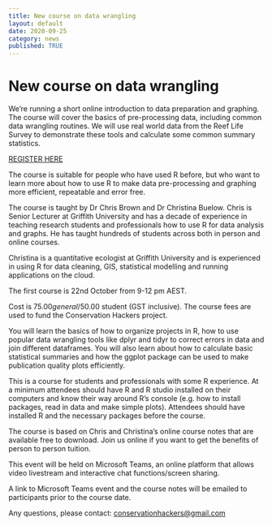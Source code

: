 ```yaml
---
title: New course on data wrangling
layout: default
date: 2020-09-25
category: news
published: TRUE
---
```


# New course on data wrangling

We’re running a short online introduction to data preparation and graphing. The course will cover the basics of pre-processing data, including common data wrangling routines. We will use real world data from the Reef Life Survey to demonstrate these tools and calculate some common summary statistics.

[REGISTER HERE](https://app.secure.griffith.edu.au/griffithpay/data-wrangling-of-ecological-data.html)

The course is suitable for people who have used R before, but who want to learn more about how to use R to make data pre-processing and graphing more efficient, repeatable and error free.

The course is taught by Dr Chris Brown and Dr Christina Buelow. Chris is Senior Lecturer at Griffith University and has a decade of experience in teaching research students and professionals how to use R for data analysis and graphs. He has taught hundreds of students across both in person and online courses.

Christina is a quantitative ecologist at Griffith University and is experienced in using R for data cleaning, GIS, statistical modelling and running applications on the cloud.

The first course is 22nd October from 9-12 pm AEST.

Cost is $75.00 general/$50.00 student (GST inclusive). The course fees are used to fund the Conservation Hackers project.

You will learn the basics of how to organize projects in R, how to use popular data wrangling tools like dplyr and tidyr to correct errors in data and join different dataframes. You will also learn about how to calculate basic statistical summaries and how the ggplot package can be used to make publication quality plots efficiently.

This is a course for students and professionals with some R experience. At a minimum attendees should have R and R studio installed on their computers and know their way around R’s console (e.g. how to install packages, read in data and make simple plots). Attendees should have installed R and the necessary packages before the course.

The course is based on Chris and Christina’s online course notes that are available free to download. Join us online if you want to get the benefits of person to person tuition.

This event will be held on Microsoft Teams, an online platform that allows video livestream and interactive chat functions/screen sharing.

A link to Microsoft Teams event and the course notes will be emailed to participants prior to the course date.

Any questions, please contact: conservationhackers@gmail.com
